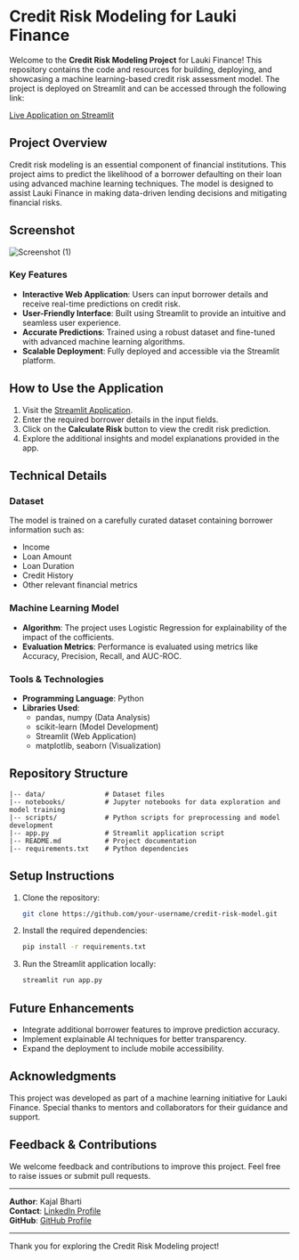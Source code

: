 # Credit Risk Modeling for Lauki Finance

Welcome to the **Credit Risk Modeling Project** for Lauki Finance! This repository contains the code and resources for building, deploying, and showcasing a machine learning-based credit risk assessment model. The project is deployed on Streamlit and can be accessed through the following link:

[Live Application on Streamlit](https://kajal-credit-risk-model-ml-project2.streamlit.app)

## Project Overview

Credit risk modeling is an essential component of financial institutions. This project aims to predict the likelihood of a borrower defaulting on their loan using advanced machine learning techniques. The model is designed to assist Lauki Finance in making data-driven lending decisions and mitigating financial risks.

## Screenshot 

![Screenshot (1)](https://github.com/user-attachments/assets/14ad29e8-0df8-430f-ace0-8d1fac33ea8d)


### Key Features
- **Interactive Web Application**: Users can input borrower details and receive real-time predictions on credit risk.
- **User-Friendly Interface**: Built using Streamlit to provide an intuitive and seamless user experience.
- **Accurate Predictions**: Trained using a robust dataset and fine-tuned with advanced machine learning algorithms.
- **Scalable Deployment**: Fully deployed and accessible via the Streamlit platform.

## How to Use the Application
1. Visit the [Streamlit Application](https://kajal-credit-risk-model-ml-project2.streamlit.app).
2. Enter the required borrower details in the input fields.
3. Click on the **Calculate Risk** button to view the credit risk prediction.
4. Explore the additional insights and model explanations provided in the app.

## Technical Details

### Dataset
The model is trained on a carefully curated dataset containing borrower information such as:
- Income
- Loan Amount
- Loan Duration
- Credit History
- Other relevant financial metrics

### Machine Learning Model
- **Algorithm**: The project uses Logistic Regression for explainability of the impact of the cofficients.
- **Evaluation Metrics**: Performance is evaluated using metrics like Accuracy, Precision, Recall, and AUC-ROC.

### Tools & Technologies
- **Programming Language**: Python
- **Libraries Used**:
  - pandas, numpy (Data Analysis)
  - scikit-learn (Model Development)
  - Streamlit (Web Application)
  - matplotlib, seaborn (Visualization)

## Repository Structure
```plaintext
|-- data/               # Dataset files
|-- notebooks/          # Jupyter notebooks for data exploration and model training
|-- scripts/            # Python scripts for preprocessing and model development
|-- app.py              # Streamlit application script
|-- README.md           # Project documentation
|-- requirements.txt    # Python dependencies
```

## Setup Instructions
1. Clone the repository:
   ```bash
   git clone https://github.com/your-username/credit-risk-model.git
   ```
2. Install the required dependencies:
   ```bash
   pip install -r requirements.txt
   ```
3. Run the Streamlit application locally:
   ```bash
   streamlit run app.py
   ```

## Future Enhancements
- Integrate additional borrower features to improve prediction accuracy.
- Implement explainable AI techniques for better transparency.
- Expand the deployment to include mobile accessibility.

## Acknowledgments
This project was developed as part of a machine learning initiative for Lauki Finance. Special thanks to mentors and collaborators for their guidance and support.

## Feedback & Contributions
We welcome feedback and contributions to improve this project. Feel free to raise issues or submit pull requests.

---

**Author**: Kajal Bharti  
**Contact**: [LinkedIn Profile](https://www.linkedin.com/in/kajal-bharti-973a24287/)  
**GitHub**: [GitHub Profile](https://github.com/kajalb24/)

---

Thank you for exploring the Credit Risk Modeling project!

